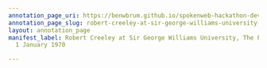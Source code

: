 ```yaml
---
annotation_page_uri: https://benwbrum.github.io/spokenweb-hackathon-development-noterms/annotations/robert-creeley-at-sir-george-williams-university-the-poetry-series-1-january-1970-canvas-1-robert-creeley-.json
annotation_page_slug: robert-creeley-at-sir-george-williams-university-the-poetry-series-1-january-1970-canvas-1-robert-creeley-
layout: annotation_page
manifest_label: Robert Creeley at Sir George Williams University, The Poetry Series,
  1 January 1970

---
```

